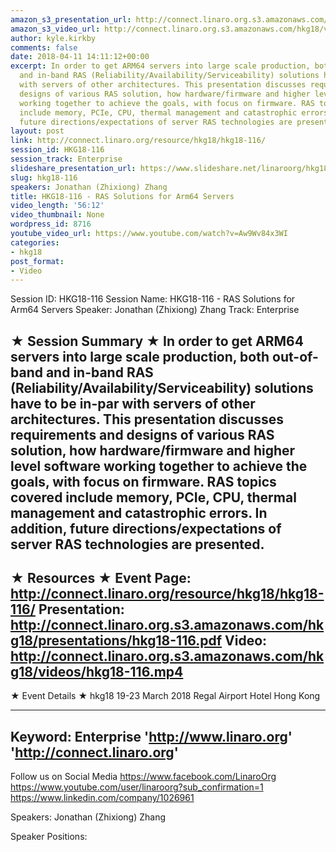 ```yaml
---
amazon_s3_presentation_url: http://connect.linaro.org.s3.amazonaws.com/hkg18/presentations/hkg18-116.pdf
amazon_s3_video_url: http://connect.linaro.org.s3.amazonaws.com/hkg18/videos/hkg18-116.mp4
author: kyle.kirkby
comments: false
date: 2018-04-11 14:11:12+00:00
excerpt: In order to get ARM64 servers into large scale production, both out-of-band
  and in-band RAS (Reliability/Availability/Serviceability) solutions have to be in-par
  with servers of other architectures. This presentation discusses requirements and
  designs of various RAS solution, how hardware/firmware and higher level software
  working together to achieve the goals, with focus on firmware. RAS topics covered
  include memory, PCIe, CPU, thermal management and catastrophic errors. In addition,
  future directions/expectations of server RAS technologies are presented.
layout: post
link: http://connect.linaro.org/resource/hkg18/hkg18-116/
session_id: HKG18-116
session_track: Enterprise
slideshare_presentation_url: https://www.slideshare.net/linaroorg/hkg18116-ras-solutions-for-arm64-servers
slug: hkg18-116
speakers: Jonathan (Zhixiong) Zhang
title: HKG18-116 - RAS Solutions for Arm64 Servers
video_length: '56:12'
video_thumbnail: None
wordpress_id: 8716
youtube_video_url: https://www.youtube.com/watch?v=Aw9Wv84x3WI
categories:
- hkg18
post_format:
- Video
---
```


Session ID: HKG18-116
Session Name: HKG18-116 - RAS Solutions for Arm64 Servers
Speaker: Jonathan (Zhixiong) Zhang
Track: Enterprise


★ Session Summary ★
In order to get ARM64 servers into large scale production, both out-of-band and in-band RAS (Reliability/Availability/Serviceability) solutions have to be in-par with servers of other architectures. This presentation discusses requirements and designs of various RAS solution, how hardware/firmware and higher level software working together to achieve the goals, with focus on firmware. RAS topics covered include memory, PCIe, CPU, thermal management and catastrophic errors. In addition, future directions/expectations of server RAS technologies are presented.
---------------------------------------------------
★ Resources ★
Event Page: http://connect.linaro.org/resource/hkg18/hkg18-116/
Presentation: http://connect.linaro.org.s3.amazonaws.com/hkg18/presentations/hkg18-116.pdf
Video: http://connect.linaro.org.s3.amazonaws.com/hkg18/videos/hkg18-116.mp4
 ---------------------------------------------------
★ Event Details ★
hkg18
19-23 March 2018 
Regal Airport Hotel Hong Kong

---------------------------------------------------
Keyword: Enterprise
'http://www.linaro.org'
'http://connect.linaro.org'
---------------------------------------------------
Follow us on Social Media
https://www.facebook.com/LinaroOrg
https://www.youtube.com/user/linaroorg?sub_confirmation=1
https://www.linkedin.com/company/1026961

Speakers: Jonathan (Zhixiong) Zhang

Speaker Positions: 



